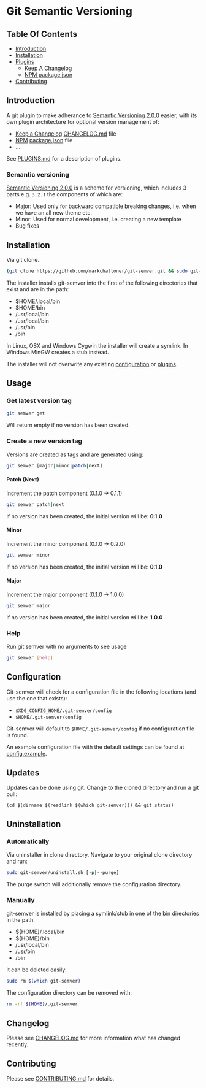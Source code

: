 # Git Semantic Versioning

## Table Of Contents

- [Introduction](#introduction)
- [Installation](#installation)
- [Plugins](PLUGINS.md)
  - [Keep A Changelog](PLUGINS.md#keep-a-changelog---keepachangelogsh)
  - [NPM package.json](PLUGINS.md#npm-packagejson---npmpackagejsonsh)
- [Contributing](#contributing)

## Introduction

A git plugin to make adherance to [Semantic Versioning 2.0.0] easier, with its own plugin architecture for optional
version management of:

- [Keep a Changelog][Keep a CHANGELOG] [CHANGELOG.md] file
- [NPM] [package.json] file
- ...

See [PLUGINS.md] for a description of plugins.

### Semantic versioning

[Semantic Versioning 2.0.0] is a scheme for versioning, which includes 3 parts e.g. ```3.2.1``` the components of which
are:

  - Major: Used only for backward compatible breaking changes, i.e. when we have an all new theme etc.
  - Minor: Used for normal development, i.e. creating a new template
  - Bug fixes

## Installation

Via git clone.

``` bash
(git clone https://github.com/markchalloner/git-semver.git && sudo git-semver/install.sh)
```

The installer installs git-semver into the first of the following directories that exist and are in the path:

- $HOME/.local/bin
- $HOME/bin
- /usr/local/bin
- /usr/local/bin
- /usr/bin
- /bin

In Linux, OSX and Windows Cygwin the installer will create a symlink. In Windows MinGW creates a stub instead.

The installer will not overwrite any existing [configuration](#configuration) or [plugins][PLUGINS.md].

## Usage

### Get latest version tag

``` bash
git semver get
```

Will return empty if no version has been created.

### Create a new version tag

Versions are created as tags and are generated using:

``` bash
git semver [major|minor|patch|next]
```

#### Patch (Next)

Increment the patch component (0.1.0 -> 0.1.1)

``` bash
git semver patch|next
```

If no version has been created, the initial version will be: **0.1.0**

#### Minor

Increment the minor component (0.1.0 -> 0.2.0)

``` bash
git semver minor
```

If no version has been created, the initial version will be: **0.1.0**

#### Major

Increment the major component (0.1.0 -> 1.0.0)

``` bash
git semver major
```

If no version has been created, the initial version will be: **1.0.0**

### Help

Run git semver with no arguments to see usage

``` bash
git semver [help]
```

## Configuration

Git-semver will check for a configuration file in the following locations (and use the one that exists):

- `$XDG_CONFIG_HOME/.git-semver/config`
- `$HOME/.git-semver/config`

Git-semver will default to `$HOME/.git-semver/config` if no configuration file is found.

An example configuration file with the default settings can be found at [config.example].

## Updates

Updates can be done using git. Change to the cloned directory and run a git pull:

```
(cd $(dirname $(readlink $(which git-semver))) && git status)
```

## Uninstallation

### Automatically

Via uninstaller in clone directory. Navigate to your original clone directory and run:

``` bash
sudo git-semver/uninstall.sh [-p|--purge]
```

The purge switch will additionally remove the configuration directory.

### Manually

git-semver is installed by placing a symlink/stub in one of the bin directories in the path.

- ${HOME}/.local/bin
- ${HOME}/bin
- /usr/local/bin
- /usr/bin
- /bin

It can be deleted easily:

``` bash
sudo rm $(which git-semver)
```

The configuration directory can be removed with:

``` bash
rm -rf ${HOME}/.git-semver
```

## Changelog

Please see [CHANGELOG.md] for more information what has changed recently.

## Contributing

Please see [CONTRIBUTING.md] for details.

[CHANGELOG.md]: CHANGELOG.md
[Change Log Management]: http://keepachangelog.com/
[CONTRIBUTING.md]: CONTRIBUTING.md
[config.example]: config.example
[Keep a CHANGELOG]: http://keepachangelog.com/
[NPM]: https://www.npmjs.com/
[package.json]: http://browsenpm.org/package.json
[PLUGINS.md]: PLUGINS.md
[Semantic Versioning 2.0.0]: http://semver.org/spec/v2.0.0.html
